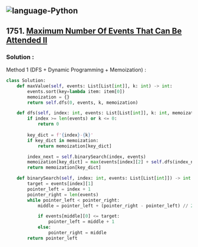 ![language-Python](https://img.shields.io/badge/%20-Python-ffd43b?style=for-the-badge&logo=PYTHON)
---

## 1751. [Maximum Number Of Events That Can Be Attended II](https://leetcode.com/problems/maximum-number-of-events-that-can-be-attended-ii)

### Solution :

Method 1 (DFS + Dynamic Programming + Memoization) :
```python
class Solution:
    def maxValue(self, events: List[List[int]], k: int) -> int:
        events.sort(key=lambda item: item[0])
        memoization = {}
        return self.dfs(0, events, k, memoization)

    def dfs(self, index: int, events: List[List[int]], k: int, memoization: Dict[str, int]) -> int:
        if index >= len(events) or k <= 0:
            return 0
        
        key_dict = f'{index}-{k}'
        if key_dict in memoization:
            return memoization[key_dict]

        index_next = self.binarySearch(index, events)
        memoization[key_dict] = max(events[index][2] + self.dfs(index_next, events, k-1, memoization), self.dfs(index+1, events, k, memoization))
        return memoization[key_dict]

    def binarySearch(self, index: int, events: List[List[int]]) -> int:
        target = events[index][1]
        pointer_left = index + 1
        pointer_right = len(events)
        while pointer_left < pointer_right:
            middle = pointer_left + (pointer_right - pointer_left) // 2

            if events[middle][0] <= target:
                pointer_left = middle + 1
            else:
                pointer_right = middle
        return pointer_left
```

